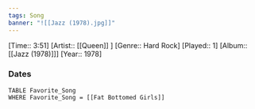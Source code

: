 ```yaml
---
tags: Song  
banner: "![[Jazz (1978).jpg]]"
---
```

[Time:: 3:51]
[Artist:: [[Queen]] ]
[Genre:: Hard Rock]
[Played:: 1]
[Album:: [[Jazz (1978)]]]
[Year:: 1978]
### Dates
````dataview
TABLE Favorite_Song
WHERE Favorite_Song = [[Fat Bottomed Girls]]
````